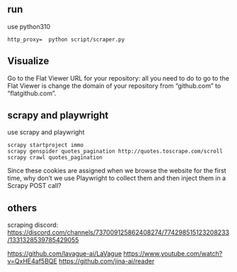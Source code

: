 ## run 
use python310
```
http_proxy=  python script/scraper.py
```
## Visualize
Go to the Flat Viewer URL for your repository: all you need to do to go to the Flat Viewer is change the domain of your repository from “github.com” to “flatgithub.com”.

## scrapy and playwright
use scrapy and playwright
```
scrapy startproject immo
scrapy genspider quotes_pagination http://quotes.toscrape.com/scroll
scrapy crawl quotes_pagination
```
Since these cookies are assigned when we browse the website for the first time, why don’t we use Playwright to collect them and then inject them in a Scrapy POST call?


## others
scraping discord: https://discord.com/channels/737009125862408274/774298515123208233/1331328539785429055

https://github.com/lavague-ai/LaVague
https://www.youtube.com/watch?v=QxHE4af5BQE
https://github.com/jina-ai/reader
